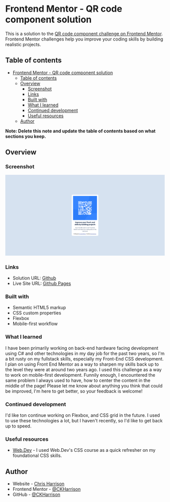 # Frontend Mentor - QR code component solution

This is a solution to the [QR code component challenge on Frontend Mentor](https://www.frontendmentor.io/challenges/qr-code-component-iux_sIO_H). Frontend Mentor challenges help you improve your coding skills by building realistic projects.

## Table of contents

- [Frontend Mentor - QR code component solution](#frontend-mentor---qr-code-component-solution)
  - [Table of contents](#table-of-contents)
  - [Overview](#overview)
    - [Screenshot](#screenshot)
    - [Links](#links)
    - [Built with](#built-with)
    - [What I learned](#what-i-learned)
    - [Continued development](#continued-development)
    - [Useful resources](#useful-resources)
  - [Author](#author)

**Note: Delete this note and update the table of contents based on what sections you keep.**

## Overview

### Screenshot

![](./example-screenshot.png)

### Links

- Solution URL: [Github](https://github.com/CKHarrison/qr-code-component)
- Live Site URL: [Github Pages](https://ckharrison.github.io/qr-code-component/)

### Built with

- Semantic HTML5 markup
- CSS custom properties
- Flexbox
- Mobile-first workflow

### What I learned

I have been primarily working on back-end hardware facing development using C# and other technologies in my day job for the past two years, so I'm a bit rusty on my fullstack skills, especially my Front-End CSS development. I plan on using Front End Mentor as a way to sharpen my skills back up to the level they were at around two years ago. I used this challenge as a way to work on mobile-first development. Funnily enough, I encountered the same problem I always used to have, how to center the content in the middle of the page!
Please let me know about anything you think that could be improved, I'm here to get better, so your feedback is welcome!

### Continued development

I'd like ton continue working on Flexbox, and CSS grid in the future. I used to use these technologies a lot, but I haven't recently, so I'd like to get back up to speed.

### Useful resources

- [Web.Dev](https://web.dev/learn/css/welcome) - I used Web.Dev's CSS course as a quick refresher on my foundational CSS skills.

## Author

- Website - [Chris Harrison](https://www.charrison.dev)
- Frontend Mentor - [@CKHarrison](https://www.frontendmentor.io/profile/CKHarrison)
- GitHub - [@CKHarrison](https://github.com/CKHarrison)
